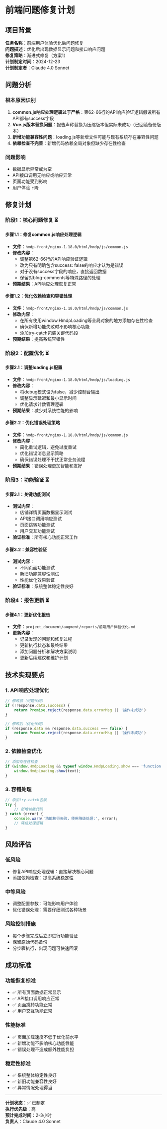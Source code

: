 # 前端问题修复计划

## 项目背景
**任务名称**：前端用户体验优化后问题修复  
**问题描述**：优化后出现数据显示问题和接口响应问题  
**修复策略**：渐进式修复（方案1）  
**计划制定时间**：2024-12-23  
**计划制定者**：Claude 4.0 Sonnet

## 问题分析

### 根本原因识别
1. **common.js响应处理逻辑过于严格**：第62-66行的API响应验证逻辑假设所有API都有success字段
2. **Vue.js版本替换问题**：报告声称替换为压缩版本但实际未成功（已回滚备份版本）
3. **新增功能兼容性问题**：loading.js等新增文件可能与现有系统存在兼容性问题
4. **依赖检查不完善**：新增代码依赖全局对象但缺少存在性检查

### 问题影响
- 数据显示异常或为空
- API接口调用无响应或响应异常
- 页面功能受到影响
- 用户体验下降

## 修复计划

### 阶段1：核心问题修复 ⏳

#### 步骤1.1：修复common.js响应处理逻辑
- **文件**：`hmdp-front/nginx-1.18.0/html/hmdp/js/common.js`
- **修改内容**：
  - 调整第62-66行的API响应验证逻辑
  - 改为只有明确包含success: false的响应才认为是错误
  - 对于没有success字段的响应，直接返回数据
  - 保留对blog-comments等特殊路径的处理
- **预期结果**：API响应处理恢复正常

#### 步骤1.2：优化依赖检查和容错处理
- **文件**：`hmdp-front/nginx-1.18.0/html/hmdp/js/common.js`
- **修改内容**：
  - 在所有使用window.HmdpLoading等全局对象的地方添加存在性检查
  - 确保新增功能失败时不影响核心功能
  - 添加try-catch包装关键代码段
- **预期结果**：提高系统容错性

### 阶段2：配置优化 ⏳

#### 步骤2.1：调整loading.js配置
- **文件**：`hmdp-front/nginx-1.18.0/html/hmdp/js/loading.js`
- **修改内容**：
  - 将debug模式设为false，减少控制台输出
  - 调整显示延迟和最小显示时间
  - 优化请求计数管理逻辑
- **预期结果**：减少对系统性能的影响

#### 步骤2.2：优化错误处理策略
- **文件**：`hmdp-front/nginx-1.18.0/html/hmdp/js/common.js`
- **修改内容**：
  - 简化重试逻辑，避免过度重试
  - 优化错误消息显示策略
  - 确保错误处理不干扰正常业务流程
- **预期结果**：错误处理更加智能和友好

### 阶段3：功能验证 ⏳

#### 步骤3.1：关键功能测试
- **测试内容**：
  - 店铺详情页面数据显示测试
  - API接口调用响应测试
  - 页面跳转功能测试
  - 用户交互功能测试
- **验证标准**：所有核心功能正常工作

#### 步骤3.2：兼容性验证
- **测试内容**：
  - 不同页面功能测试
  - 新旧功能兼容性测试
  - 性能优化效果验证
- **验证标准**：系统整体稳定性良好

### 阶段4：报告更新 ⏳

#### 步骤4.1：更新优化报告
- **文件**：`project_document/augment/reports/前端用户体验优化.md`
- **更新内容**：
  - 记录发现的问题和修复过程
  - 更新执行状态和最终结果
  - 添加问题分析和解决方案说明
  - 更新后续建议和维护计划

## 技术实现要点

### 1. API响应处理优化
```javascript
// 修改前（问题代码）
if (!response.data.success) {
    return Promise.reject(response.data.errorMsg || '操作未成功')
}

// 修改后（优化代码）
if (response.data && response.data.success === false) {
    return Promise.reject(response.data.errorMsg || '操作未成功')
}
```

### 2. 依赖检查优化
```javascript
// 添加存在性检查
if (window.HmdpLoading && typeof window.HmdpLoading.show === 'function') {
    window.HmdpLoading.show(text);
}
```

### 3. 容错处理
```javascript
// 添加try-catch包装
try {
    // 新增功能代码
} catch (error) {
    console.warn('功能执行失败，使用降级处理:', error);
    // 降级处理逻辑
}
```

## 风险评估

### 低风险
- 修复API响应处理逻辑：直接解决核心问题
- 添加依赖检查：提高系统稳定性

### 中等风险
- 调整配置参数：可能影响用户体验
- 优化错误处理：需要仔细测试各种场景

### 风险控制措施
- 每个步骤完成后立即进行功能验证
- 保留原始代码备份
- 分步骤执行，出现问题可快速回滚

## 成功标准

### 功能恢复标准
- ✅ 所有页面数据正常显示
- ✅ API接口调用响应正常
- ✅ 页面跳转功能正常
- ✅ 用户交互功能正常

### 性能标准
- ✅ 页面加载速度不低于优化前水平
- ✅ 新增功能不影响核心功能性能
- ✅ 错误处理不造成额外性能负担

### 稳定性标准
- ✅ 系统整体稳定性良好
- ✅ 新旧功能兼容性良好
- ✅ 异常情况处理得当

---
**计划状态**：✅ 已制定  
**执行优先级**：高  
**预计完成时间**：2-3小时  
**负责人**：Claude 4.0 Sonnet